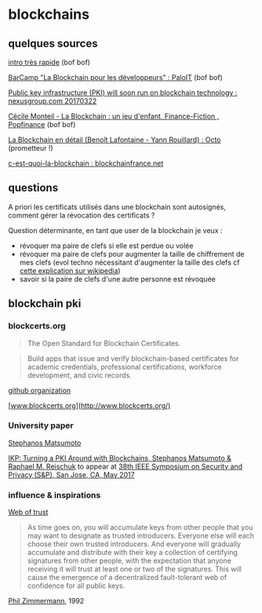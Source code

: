 # blockchains

## quelques sources

[intro très rapide](https://www.youtube.com/watch?v=r43LhSUUGTQ) (bof bof)

[BarCamp "La Blockchain pour les développeurs" : PaloIT](https://www.youtube.com/watch?v=6hmQT8H-JJk) (bof bof)

[Public key infrastructure (PKI) will soon run on blockchain technology : nexusgroup.com 20170322](https://www.nexusgroup.com/blog/public-key-infrastructure-pki-will-soon-run-blockchain-technology/)

[Cécile Monteil - La Blockchain : un jeu d'enfant, Finance-Fiction , Popfinance](https://www.youtube.com/watch?v=cL1PWRaZq4g) (bof bof)

[La Blockchain en détail (Benoît Lafontaine - Yann Rouillard) : Octo](https://www.youtube.com/watch?v=J0MgFQ-j6nE) (prometteur !)

[c-est-quoi-la-blockchain : blockchainfrance.net](https://blockchainfrance.net/decouvrir-la-blockchain/c-est-quoi-la-blockchain/)

## questions

A priori les certificats utilisés dans une blockchain sont autosignés, comment gérer la révocation des certificats ?

Question déterminante, en tant que user de la blockchain je veux :
- révoquer ma paire de clefs si elle est perdue ou volée
- révoquer ma paire de clefs pour augmenter la taille de chiffrement de mes clefs (evol techno nécessitant d'augmenter la taille des clefs cf [cette explication sur wikipedia](https://fr.wikipedia.org/wiki/Chiffrement_RSA#S.C3.A9curit.C3.A9))
- savoir si la paire de clefs d'une autre personne est révoquée

## blockchain pki

### blockcerts.org

> The Open Standard for Blockchain Certificates.

> Build apps that issue and verify blockchain-based certificates for academic credentials, professional certifications, workforce development, and civic records.

[github organization](https://github.com/blockchain-certificates)

[www.blockcerts.org](http://www.blockcerts.org/)

### University paper

[Stephanos Matsumoto](http://www.stevematsumoto.net/cv/)

[IKP: Turning a PKI Around with Blockchains, Stephanos Matsumoto & Raphael M. Reischuk](https://eprint.iacr.org/2016/1018.pdf) to appear at [38th IEEE Symposium on Security and Privacy (S&P), San Jose, CA, May 2017](http://www.ieee-security.org/TC/SP2017/program-papers.html)

### influence & inspirations

[Web of trust](https://en.wikipedia.org/wiki/Web_of_trust)

> As time goes on, you will accumulate keys from other people that you may want to designate as trusted introducers. Everyone else will each choose their own trusted introducers. And everyone will gradually accumulate and distribute with their key a collection of certifying signatures from other people, with the expectation that anyone receiving it will trust at least one or two of the signatures. This will cause the emergence of a decentralized fault-tolerant web of confidence for all public keys.

 [Phil Zimmermann](https://en.wikipedia.org/wiki/Phil_Zimmermann), 1992

